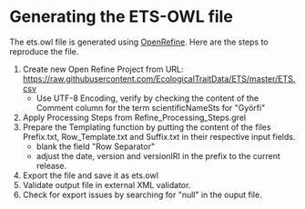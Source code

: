 # Generating the ETS-OWL file

The ets.owl file is generated using [OpenRefine](http://openrefine.org). Here are the steps to reproduce the file. 

1. Create new Open Refine Project from URL: https://raw.githubusercontent.com/EcologicalTraitData/ETS/master/ETS.csv
    * Use UTF-8 Encoding, verify by checking the content of the Comment column for the term scientificNameSts for "Györfi"
2. Apply Processing Steps from Refine_Processing_Steps.grel
3. Prepare the Templating function by putting the content of the files Prefix.txt, Row_Template.txt and Suffix.txt in their respective input fields.
    * blank the field "Row Separator"
    * adjust the date, version and versionIRI in the prefix to the current release.
4. Export the file and save it as ets.owl
5. Validate output file in external XML validator.
6. Check for export issues by searching for "null" in the ouput file.

